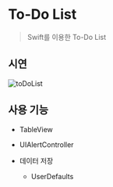 # To-Do List
  >Swift를 이용한 To-Do List
## 시연
![toDoList](https://user-images.githubusercontent.com/54833831/144339749-665a884f-49ff-421b-a676-5d8ae3c5ad15.gif)

## 사용 기능
+ TableView
 
+ UIAlertController
  
+ 데이터 저장
  + UserDefaults
